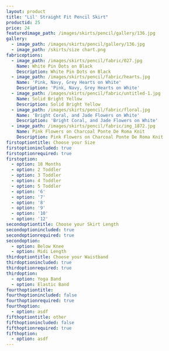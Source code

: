```yaml
---
layout: product
title: "Lil' Straight Fit Pencil Skirt"
productid: 25
price: 24
featuredimage_path: /images/skirts/pencil/gallery/136.jpg
gallery:
  - image_path: /images/skirts/pencil/gallery/136.jpg
  - image_path: /skirts/size chart.png
fabricoptions:
  - image_path: /images/skirts/pencil/fabric/027.jpg
    Name: White Pin Dots on Black
    Description: White Pin Dots on Black
  - image_path: /images/skirts/pencil/fabric/hearts.jpg
    Name: 'Pink, Navy, Grey Hearts on White'
    Description: 'Pink, Navy, Grey Hearts on White'
  - image_path: /images/skirts/pencil/fabric/untitled-1.jpg
    Name: Solid Bright Yellow
    Description: Solid Bright Yellow
  - image_path: /images/skirts/pencil/fabric/floral.jpg
    Name: 'Bright Coral, and Jade Flowers on White'
    Description: 'Bright Coral, and Jade Flowers on White'
  - image_path: /images/skirts/pencil/fabric/img_1872.jpg
    Name: Pink Flowers on Charcoal Ponte De Roma Knit
    Description: Pink Flowers on Charcoal Ponte De Roma Knit
firstoptiontitle: Choose your Size
firstoptionincluded: true
firstoptionrequired: true
firstoption:
  - option: 18 Months
  - option: 2 Toddler
  - option: 3 Toddler
  - option: 4 Toddler
  - option: 5 Toddler
  - option: '6'
  - option: '7'
  - option: '8'
  - option: '9'
  - option: '10'
  - option: '12'
secondoptiontitle: Choose your Skirt Length
secondoptionincluded: true
secondoptionrequired: true
secondoption:
  - option: Below Knee
  - option: Midi Length
thirdoptiontitle: Choose your Waistband
thirdoptionincluded: true
thirdoptionrequired: true
thirdoption:
  - option: Yoga Band
  - option: Elastic Band
fourthoptiontitle:
fourthoptionincluded: false
fourthoptionrequired: true
fourthoption:
  - option: asdf
fifthoptiontitle: other
fifthoptionincluded: false
fifthoptionrequired: true
fifthoption:
  - option: asdf
---
```



